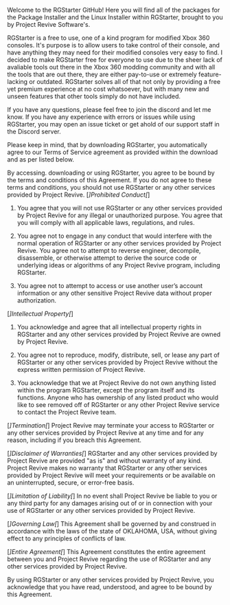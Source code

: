 Welcome to the RGStarter GitHub! Here you will find all of the packages for the Package Installer and the Linux Installer within RGStarter, brought to you by Project Revive Software's. 

RGStarter is a free to use, one of a kind program for modified Xbox 360 consoles. It's purpose is to allow users to take control of their console, and have anything they may need for their modified consoles very easy to 
find. I decided to make RGStarter free for everyone to use due to the sheer lack of avaliable tools out there in the Xbox 360 modding community and with all the tools that are out there, they are either pay-to-use or 
extremely feature-lacking or outdated. RGStarter solves all of that not only by providing a free yet premium experience at no cost whatsoever, but with many new and unseen features that other tools simply do not have 
included.

If you have any questions, please feel free to join the discord and let me know. If you have any experience with errors or issues while using RGStarter, you may open an issue ticket or get ahold of our support staff in
the Discord server.

Please keep in mind, that by downloading RGStarter, you automatically agree to our Terms of Service agreement as provided within the download and as per listed below.





By accessing. downloading or using RGStarter, you agree to be bound by the terms and conditions of this Agreement. If you do not agree to these terms and conditions, you should not use RGStarter or any other services provided by Project Revive.
[*]Prohibited Conduct[*]
1. You agree that you will not use RGStarter or any other services provided by Project Revive for any illegal or unauthorized purpose. You agree that you will comply with all applicable laws, regulations, and rules.

2. You agree not to engage in any conduct that would interfere with the normal operation of RGStarter or any other services provided by Project Revive. You agree not to attempt to reverse engineer, decompile, disassemble, or otherwise attempt to derive the source code or underlying ideas or algorithms of any Project Revive program, including RGStarter.

3. You agree not to attempt to access or use another user’s account information or any other sensitive Project Revive data without proper authorization.

[*]Intellectual Property[*]
1. You acknowledge and agree that all intellectual property rights in RGStarter and any other services provided by Project Revive are owned by Project Revive.

2. You agree not to reproduce, modify, distribute, sell, or lease any part of RGStarter or any other services provided by Project Revive without the express written permission of Project Revive.

3. You acknowledge that we at Project Revive do not own anything listed within the program RGStarter, except the program itself and its functions. Anyone who has ownership of any listed product who would like to see removed off of RGStarter or any other Project Revive service to contact the Project Revive team.

[*]Termination[*]
Project Revive may terminate your access to RGStarter or any other services provided by Project Revive at any time and for any reason, including if you breach this Agreement.

[*]Disclaimer of Warranties[*]
RGStarter and any other services provided by Project Revive are provided "as is" and without warranty of any kind. Project Revive makes no warranty that RGStarter or any other services provided by Project Revive will meet your requirements or be available on an uninterrupted, secure, or error-free basis.

[*]Limitation of Liability[*]
In no event shall Project Revive be liable to you or any third party for any damages arising out of or in connection with your use of RGStarter or any other services provided by Project Revive.

[*]Governing Law[*]
This Agreement shall be governed by and construed in accordance with the laws of the state of OKLAHOMA, USA, without giving effect to any principles of conflicts of law.

[*]Entire Agreement[*]
This Agreement constitutes the entire agreement between you and Project Revive regarding the use of RGStarter and any other services provided by Project Revive.

By using RGStarter or any other services provided by Project Revive, you acknowledge that you have read, understood, and agree to be bound by this Agreement.
